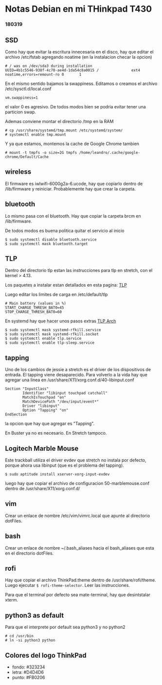 # Notas Debian en mi THinkpad T430
### 180319

## SSD

Como hay que evitar la escritura innecesaria en el disco, hay que editar
el archivo /etc/fstab agregando noatime (en la instalacion checar la opcion)
```
# / was on /dev/sda3 during installation
UUID=4b1c5546-938f-4c70-ae4d-1da54c8a0015 /               ext4    noatime,errors=remount-ro 0       1
```

En el mismo sentido bajamos la swappiness. Editamos o creamos el archivo /etc/sysctl.d/local.conf
```
vm.swappiness=1
```
el valor 0 es agresivo. De todos modos bien se podria evitar tener una particion swap.

Ademas conviene montar el directorio /tmp en la RAM
```
# cp /usr/share/systemd/tmp.mount /etc/systemd/system/
# systemctl enable tmp.mount
```
Y ya que estamos, montemos la cache de Google Chrome tambien
```
# mount -t tmpfs -o size=2G tmpfs /home/leandro/.cache/google-chrome/Default/Cache
```

## wireless

El firmware es iwlwifi-6000g2a-6.ucode, hay que copiarlo dentro de /lib/firmware y reiniciar.
Probablemente hay que crear la carpeta.

## bluetooth

Lo mismo pasa con el bluetooth. Hay que copiar la carpeta brcm en /lib/firmware.

De todos modos es buena politica quitar el servicio al inicio
```
$ sudo systemctl disable bluetooth.service
$ sudo systemctl mask bluetooth.target
```

## TLP

Dentro del directorio tlp estan las instrucciones para tlp en stretch, con
el kernel > 4.13.

Los paquetes a instalar estan detallados en esta pagina:
[TLP](http://linrunner.de/en/tlp/docs/tlp-linux-advanced-power-management.html)

Luego editar los limites de carga en /etc/default/tlp
```
# Main battery (values in %)
START_CHARGE_THRESH_BAT0=45
STOP_CHARGE_THRESH_BAT0=60
```

En systemd hay que hacer unos pasos extras
[TLP Arch](https://wiki.archlinux.org/index.php/TLP)
```
$ sudo systemctl mask systemd-rfkill.service
$ sudo systemctl mask systemd-rfkill.socket
$ sudo systemctl enable tlp.service
$ sudo systemctl enable tlp-sleep.service
```

## tapping

Uno de los cambios de jessie a stretch es el driver de los dispositivos de
entrada. El tapping viene desaparecido. Para volverlo a la vida hay que agregar
una linea en /usr/share/X11/xorg.conf.d/40-libinput.conf
```
Section "InputClass"
        Identifier "libinput touchpad catchall"
        MatchIsTouchpad "on"
        MatchDevicePath "/dev/input/event*"
        Driver "libinput"
        Option "Tapping" "on"
EndSection
```
la opcion que hay que agregar es "Tapping".

En Buster ya no es necesario. En Stretch tampoco.

## Logitech Marble Mouse

Este trackball utiliza el driver evdev que stretch no instala por defecto,
porque ahora usa libinput (que es el problema del tapping).
```
$ sudo aptitude install xserver-xorg-input-evdev
```
luego hay que copiar el archivo de configuracion 50-marblemouse.conf dentro
de /usr/share/X11/xorg.conf.d/

## vim

Crear un enlace de nombre /etc/vim/vimrc.local que apunte al directorio dotFiles.

## bash

Crear un enlace de nombre ~/.bash_aliases hacia el bash_aliases que esta en
el directorio dotFiles.

## rofi

Hay que copiar el archivo ThinkPad.theme dentro de /usr/share/rofi/theme. Luego
ejecutar `$ rofi-theme-selector`. Leer las instrucciones.

Para que el terminal por defecto sea mate-terminal, hay que desintstalar xterm.

## python3 as default

Para que el interprete por default sea python3 y no python2
```
# cd /usr/bin
# ln -si python3 python
```

## Colores del logo ThinkPad

* fondo: #323234
* letra: #D4D4D6
* punto: #FB0206
